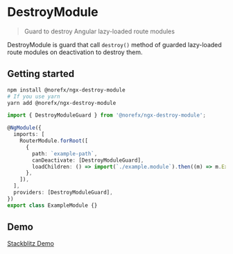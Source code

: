# DestroyModule

> Guard to destroy Angular lazy-loaded route modules

DestroyModule is guard that call `destroy()` method of guarded lazy-loaded route modules on deactivation to destroy them.

## Getting started

```sh
npm install @norefx/ngx-destroy-module
# If you use yarn
yarn add @norefx/ngx-destroy-module
```

```ts
import { DestroyModuleGuard } from '@norefx/ngx-destroy-module';

@NgModule({
  imports: [
    RouterModule.forRoot([
      {
        path: `example-path`,
        canDeactivate: [DestroyModuleGuard],
        loadChildren: () => import(`./example.module`).then((m) => m.ExampleModule),
      },
    ]),
  ],
  providers: [DestroyModuleGuard],
})
export class ExampleModule {}
```

## Demo

[Stackblitz Demo](https://angular-ivy-ytzddb.stackblitz.io)
